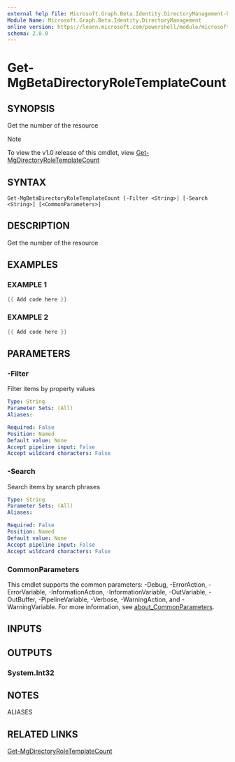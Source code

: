 ```yaml
---
external help file: Microsoft.Graph.Beta.Identity.DirectoryManagement-help.xml
Module Name: Microsoft.Graph.Beta.Identity.DirectoryManagement
online version: https://learn.microsoft.com/powershell/module/microsoft.graph.beta.identity.directorymanagement/get-mgbetadirectoryroletemplatecount
schema: 2.0.0
---
```


# Get-MgBetaDirectoryRoleTemplateCount

## SYNOPSIS
Get the number of the resource

> [!NOTE]
> To view the v1.0 release of this cmdlet, view [Get-MgDirectoryRoleTemplateCount](/powershell/module/Microsoft.Graph.Identity.DirectoryManagement/Get-MgDirectoryRoleTemplateCount?view=graph-powershell-1.0)

## SYNTAX

```
Get-MgBetaDirectoryRoleTemplateCount [-Filter <String>] [-Search <String>] [<CommonParameters>]
```

## DESCRIPTION
Get the number of the resource

## EXAMPLES

### EXAMPLE 1
```powershell
{{ Add code here }}
```

### EXAMPLE 2
```powershell
{{ Add code here }}
```

## PARAMETERS

### -Filter
Filter items by property values

```yaml
Type: String
Parameter Sets: (All)
Aliases:

Required: False
Position: Named
Default value: None
Accept pipeline input: False
Accept wildcard characters: False
```

### -Search
Search items by search phrases

```yaml
Type: String
Parameter Sets: (All)
Aliases:

Required: False
Position: Named
Default value: None
Accept pipeline input: False
Accept wildcard characters: False
```

### CommonParameters
This cmdlet supports the common parameters: -Debug, -ErrorAction, -ErrorVariable, -InformationAction, -InformationVariable, -OutVariable, -OutBuffer, -PipelineVariable, -Verbose, -WarningAction, and -WarningVariable. For more information, see [about_CommonParameters](http://go.microsoft.com/fwlink/?LinkID=113216).

## INPUTS

## OUTPUTS

### System.Int32
## NOTES

ALIASES

## RELATED LINKS
[Get-MgDirectoryRoleTemplateCount](/powershell/module/Microsoft.Graph.Identity.DirectoryManagement/Get-MgDirectoryRoleTemplateCount?view=graph-powershell-1.0)
